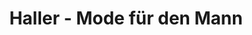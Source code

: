 ---
title: "Haller - Mode für den Mann"
url: /tuttlingen/haller-mode-fuer-den-mann/
shop: Kleidung
---